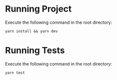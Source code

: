# Running Project

Execute the following command in the root directory:

`yarn install && yarn dev`

# Running Tests

Execute the following command in the root directory:

`yarn test`
